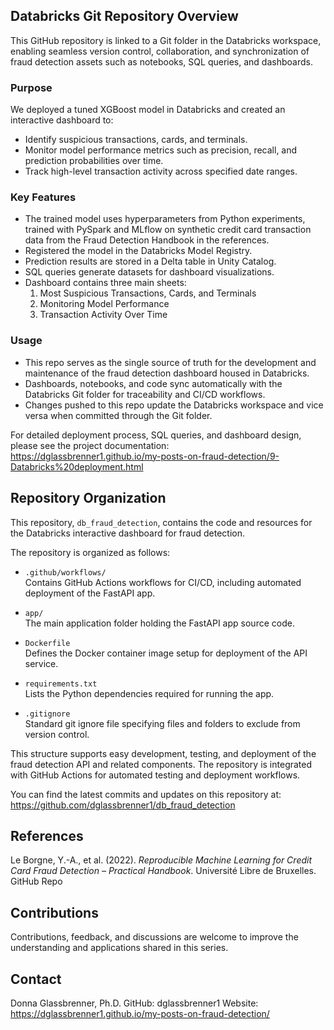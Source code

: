 ## Databricks Git Repository Overview

This GitHub repository is linked to a Git folder in the Databricks workspace, enabling seamless version control, 
collaboration, and synchronization of fraud detection assets such as notebooks, SQL queries, and dashboards.

### Purpose

We deployed a tuned XGBoost model in Databricks and created an interactive dashboard to:

- Identify suspicious transactions, cards, and terminals.
- Monitor model performance metrics such as precision, recall, and prediction probabilities over time.
- Track high-level transaction activity across specified date ranges.

### Key Features

- The trained model uses hyperparameters from Python experiments, trained with PySpark and MLflow on synthetic credit card transaction data from the Fraud Detection Handbook in the references.
- Registered the model in the Databricks Model Registry.
- Prediction results are stored in a Delta table in Unity Catalog.
- SQL queries generate datasets for dashboard visualizations.
- Dashboard contains three main sheets:
    1. Most Suspicious Transactions, Cards, and Terminals
    2. Monitoring Model Performance
    3. Transaction Activity Over Time

### Usage

- This repo serves as the single source of truth for the development and maintenance of the fraud detection dashboard housed in Databricks.
- Dashboards, notebooks, and code sync automatically with the Databricks Git folder for traceability and CI/CD workflows.
- Changes pushed to this repo update the Databricks workspace and vice versa when committed through the Git folder.

For detailed deployment process, SQL queries, and dashboard design, please see the project documentation:  
https://dglassbrenner1.github.io/my-posts-on-fraud-detection/9-Databricks%20deployment.html


## Repository Organization

This repository, `db_fraud_detection`, contains the code and resources for the Databricks interactive dashboard for fraud detection.

The repository is organized as follows:

- `.github/workflows/`  
  Contains GitHub Actions workflows for CI/CD, including automated deployment of the FastAPI app.

- `app/`  
  The main application folder holding the FastAPI app source code.

- `Dockerfile`  
  Defines the Docker container image setup for deployment of the API service.

- `requirements.txt`  
  Lists the Python dependencies required for running the app.

- `.gitignore`  
  Standard git ignore file specifying files and folders to exclude from version control.

This structure supports easy development, testing, and deployment of the fraud detection API and related components.  The repository is integrated with GitHub Actions for automated testing and deployment workflows.

You can find the latest commits and updates on this repository at:  
https://github.com/dglassbrenner1/db_fraud_detection

## References
Le Borgne, Y.-A., et al. (2022). *Reproducible Machine Learning for Credit Card Fraud Detection – Practical Handbook*. Université Libre de Bruxelles. GitHub Repo

## Contributions
Contributions, feedback, and discussions are welcome to improve the understanding and applications shared in this series.

## Contact
Donna Glassbrenner, Ph.D.
GitHub: dglassbrenner1
Website: https://dglassbrenner1.github.io/my-posts-on-fraud-detection/

